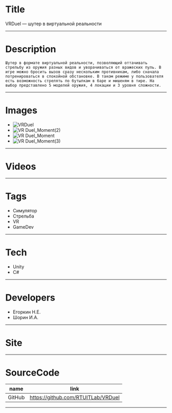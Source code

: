 # Title

VRDuel — шутер в виртуальной реальности

---

# Description

```
Шутер в формате виртуальной реальности, позволяющий оттачивать стрельбу из оружия разных видов и уворачиваться от вражеских пуль. В игре можно бросить вызов сразу нескольким противникам, либо сначала потренироваться в спокойной обстановке. В таком режиме у пользователя есть возможность стрелять по бутылкам в баре и мишеням в тире. На выбор представлено 5 моделей оружия, 4 локации и 3 уровня сложности.
```

---

# Images

- ![VRDuel](https://user-images.githubusercontent.com/57914366/148579235-a4f9e25e-dc3c-49d8-b1a6-7dbabfa52a99.jpg)
- ![VR Duel_Moment(2)](https://user-images.githubusercontent.com/57914366/148580147-297f79e2-15e3-4b34-8108-9550982b0fe2.jpg)
- ![VR Duel_Moment](https://user-images.githubusercontent.com/57914366/148580160-84ee7b40-83f9-439c-a37e-4e1184bd4dd5.jpg)
- ![VR Duel_Moment(3)](https://user-images.githubusercontent.com/57914366/148580059-71f366be-9f6c-44bf-a662-abf7e3e00003.jpg)

---

# Videos

---

# Tags

- Симулятор
- Стрельба
- VR
- GameDev

---

# Tech

- Unity
- C#

---

# Developers

- Егоркин Н.Е.
- Шорин И.А.

---

# Site

---

# SourceCode

| name   | link                               |
| ------ | ---------------------------------- |
| GitHub | https://github.com/RTUITLab/VRDuel |

---
